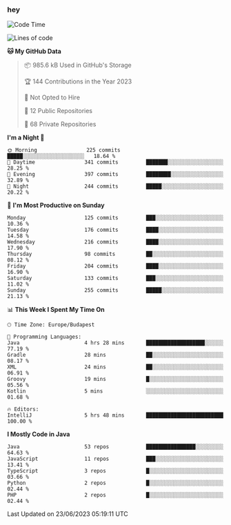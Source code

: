 ### hey

<!--START_SECTION:waka-->
![Code Time](http://img.shields.io/badge/Code%20Time-892%20hrs%2036%20mins-blue)

![Lines of code](https://img.shields.io/badge/From%20Hello%20World%20I%27ve%20Written-983.6%20thousand%20lines%20of%20code-blue)

**🐱 My GitHub Data** 

> 📦 985.6 kB Used in GitHub's Storage 
 > 
> 🏆 144 Contributions in the Year 2023
 > 
> 🚫 Not Opted to Hire
 > 
> 📜 12 Public Repositories 
 > 
> 🔑 68 Private Repositories 
 > 
**I'm a Night 🦉** 

```text
🌞 Morning                225 commits         █████░░░░░░░░░░░░░░░░░░░░   18.64 % 
🌆 Daytime                341 commits         ███████░░░░░░░░░░░░░░░░░░   28.25 % 
🌃 Evening                397 commits         ████████░░░░░░░░░░░░░░░░░   32.89 % 
🌙 Night                  244 commits         █████░░░░░░░░░░░░░░░░░░░░   20.22 % 
```
📅 **I'm Most Productive on Sunday** 

```text
Monday                   125 commits         ███░░░░░░░░░░░░░░░░░░░░░░   10.36 % 
Tuesday                  176 commits         ████░░░░░░░░░░░░░░░░░░░░░   14.58 % 
Wednesday                216 commits         ████░░░░░░░░░░░░░░░░░░░░░   17.90 % 
Thursday                 98 commits          ██░░░░░░░░░░░░░░░░░░░░░░░   08.12 % 
Friday                   204 commits         ████░░░░░░░░░░░░░░░░░░░░░   16.90 % 
Saturday                 133 commits         ███░░░░░░░░░░░░░░░░░░░░░░   11.02 % 
Sunday                   255 commits         █████░░░░░░░░░░░░░░░░░░░░   21.13 % 
```


📊 **This Week I Spent My Time On** 

```text
🕑︎ Time Zone: Europe/Budapest

💬 Programming Languages: 
Java                     4 hrs 28 mins       ███████████████████░░░░░░   77.19 % 
Gradle                   28 mins             ██░░░░░░░░░░░░░░░░░░░░░░░   08.17 % 
XML                      24 mins             ██░░░░░░░░░░░░░░░░░░░░░░░   06.91 % 
Groovy                   19 mins             █░░░░░░░░░░░░░░░░░░░░░░░░   05.56 % 
Kotlin                   5 mins              ░░░░░░░░░░░░░░░░░░░░░░░░░   01.68 % 

🔥 Editors: 
IntelliJ                 5 hrs 48 mins       █████████████████████████   100.00 % 
```

**I Mostly Code in Java** 

```text
Java                     53 repos            ████████████████░░░░░░░░░   64.63 % 
JavaScript               11 repos            ███░░░░░░░░░░░░░░░░░░░░░░   13.41 % 
TypeScript               3 repos             █░░░░░░░░░░░░░░░░░░░░░░░░   03.66 % 
Python                   2 repos             █░░░░░░░░░░░░░░░░░░░░░░░░   02.44 % 
PHP                      2 repos             █░░░░░░░░░░░░░░░░░░░░░░░░   02.44 % 
```




 Last Updated on 23/06/2023 05:19:11 UTC
<!--END_SECTION:waka-->
